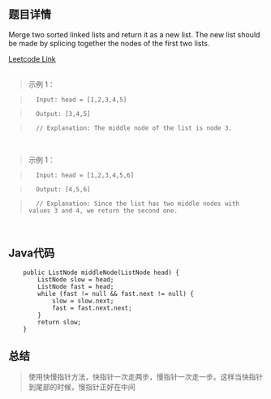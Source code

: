<!--
 * @Author: Li yli2935@uwo.ca
 * @Date: 2023-06-24 15:13:50
 * @LastEditors: Li yli2935@uwo.ca
 * @LastEditTime: 2023-06-25 15:47:02
 * @FilePath: /practie/practice/src/modules/pages/LinkedList/Markdown/MergeTwoSortedLists.md
 * @Description: 这是默认设置,请设置`customMade`, 打开koroFileHeader查看配置 进行设置: https://github.com/OBKoro1/koro1FileHeader/wiki/%E9%85%8D%E7%BD%AE
-->
## 题目详情
Merge two sorted linked lists and return it as a new list. The new list should be made by splicing together the nodes of the first two lists.

<a href="https://leetcode.com/problems/middle-of-the-linked-list/" target="_blank">Leetcode Link</a>
<br/>
<br/>


> 示例 1：

>       Input: head = [1,2,3,4,5]

>       Output: [3,4,5]

>       // Explanation: The middle node of the list is node 3.

<br/>


> 示例 1：

>       Input: head = [1,2,3,4,5,6]

>       Output: [4,5,6]

>       // Explanation: Since the list has two middle nodes with values 3 and 4, we return the second one.

<br/>

## Java代码
```
    public ListNode middleNode(ListNode head) {
        ListNode slow = head;
        ListNode fast = head;
        while (fast != null && fast.next != null) {
            slow = slow.next;
            fast = fast.next.next;
        }
        return slow;
    }

```
## 总结
> 使用快慢指针方法，快指针一次走两步，慢指针一次走一步。这样当快指针到尾部的时候，慢指针正好在中间



